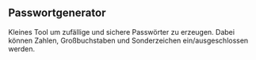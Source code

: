 ## Passwortgenerator

Kleines Tool um zufällige und sichere Passwörter zu erzeugen. Dabei können Zahlen, Großbuchstaben und Sonderzeichen ein/ausgeschlossen werden.
